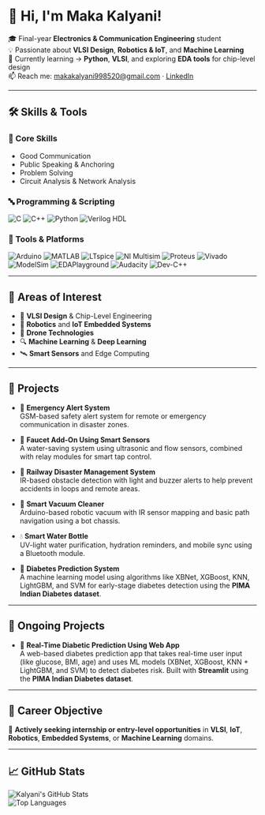 # 👋 Hi, I'm Maka Kalyani!

🎓 Final-year **Electronics & Communication Engineering** student  
💡 Passionate about **VLSI Design**, **Robotics & IoT**, and **Machine Learning**  
🔧 Currently learning → **Python**, **VLSI**, and exploring **EDA tools** for chip-level design  
📫 Reach me: makakalyani998520@gmail.com · [LinkedIn](https://www.linkedin.com/in/maka-kalyani-490848253)

---

## 🛠️ Skills & Tools

### 🧠 Core Skills
- Good Communication  
- Public Speaking & Anchoring  
- Problem Solving  
- Circuit Analysis & Network Analysis

### 🔤 Programming & Scripting
![C](https://img.shields.io/badge/-C-A8B9CC?style=flat&logo=c&logoColor=white)
![C++](https://img.shields.io/badge/-C++-00599C?style=flat&logo=c%2B%2B&logoColor=white)
![Python](https://img.shields.io/badge/-Python-3776AB?style=flat&logo=python&logoColor=white)
![Verilog HDL](https://img.shields.io/badge/-Verilog%20HDL-00BFFF?style=flat)

### 🧰 Tools & Platforms
![Arduino](https://img.shields.io/badge/-Arduino-00979D?style=flat&logo=arduino&logoColor=white)
![MATLAB](https://img.shields.io/badge/-MATLAB-0076A8?style=flat)
![LTspice](https://img.shields.io/badge/-LTspice-E34F26?style=flat)
![NI Multisim](https://img.shields.io/badge/-NI%20Multisim-0057B8?style=flat)
![Proteus](https://img.shields.io/badge/-Proteus-1A1A1A?style=flat)
![Vivado](https://img.shields.io/badge/-Xilinx%20Vivado-EF2929?style=flat)
![ModelSim](https://img.shields.io/badge/-ModelSim-00427E?style=flat)
![EDAPlayground](https://img.shields.io/badge/-EDAPlayground-000000?style=flat)
![Audacity](https://img.shields.io/badge/-Audacity-0000FF?style=flat)
![Dev-C++](https://img.shields.io/badge/-DevC++-333333?style=flat)

---

## 📌 Areas of Interest
- 🧠 **VLSI Design** & Chip-Level Engineering  
- 🤖 **Robotics** and **IoT Embedded Systems**  
- 🚁 **Drone Technologies**  
- 🔍 **Machine Learning** & **Deep Learning**  
- 🛰️ **Smart Sensors** and Edge Computing  

---

## 🚀 Projects

- 🚨 **Emergency Alert System**  
  GSM-based safety alert system for remote or emergency communication in disaster zones.

- 🚿 **Faucet Add-On Using Smart Sensors**  
  A water-saving system using ultrasonic and flow sensors, combined with relay modules for smart tap control.

- 🚆 **Railway Disaster Management System**  
  IR-based obstacle detection with light and buzzer alerts to help prevent accidents in loops and remote areas.

- 🧹 **Smart Vacuum Cleaner**  
  Arduino-based robotic vacuum with IR sensor mapping and basic path navigation using a bot chassis.

- 💧 **Smart Water Bottle**  
  UV-light water purification, hydration reminders, and mobile sync using a Bluetooth module.

- 🧠 **Diabetes Prediction System**  
  A machine learning model using algorithms like XBNet, XGBoost, KNN, LightGBM, and SVM for early-stage diabetes detection using the **PIMA Indian Diabetes dataset**.

---

## 🚧 Ongoing Projects

- 🧪 **Real-Time Diabetic Prediction Using Web App**  
  A web-based diabetes prediction app that takes real-time user input (like glucose, BMI, age) and uses ML models (XBNet, XGBoost, KNN + LightGBM, and SVM) to detect diabetes risk. Built with **Streamlit** using the **PIMA Indian Diabetes dataset**.

---

## 🎯 Career Objective

📌 **Actively seeking internship or entry-level opportunities** in **VLSI**, **IoT**, **Robotics**, **Embedded Systems**, or **Machine Learning** domains.

---

## 📈 GitHub Stats

![Kalyani's GitHub Stats](https://github-readme-stats.vercel.app/api?username=maka-kalyani&show_icons=true&theme=tokyonight)  
![Top Languages](https://github-readme-stats.vercel.app/api/top-langs/?username=maka-kalyani&layout=compact&theme=tokyonight)
